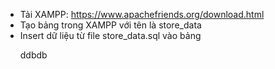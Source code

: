 * Tải XAMPP: https://www.apachefriends.org/download.html
* Tạo bảng trong XAMPP với tên là store_data
*  Insert dữ liệu từ file store_data.sql vào bảng
  <ul>ddbdb</ul>
